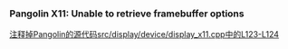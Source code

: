 ### Pangolin X11: Unable to retrieve framebuffer options
[注释掉Pangolin的源代码src/display/device/display_x11.cpp中的L123-L124](https://blog.csdn.net/qq_33683032/article/details/98068000)